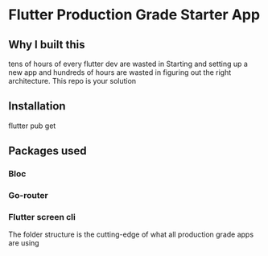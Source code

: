 # Flutter Production Grade Starter App

## Why I built this

tens of hours of every flutter dev are wasted in Starting and setting up a new app and hundreds of hours are wasted in figuring out the right architecture. This repo is your solution

## Installation

flutter pub get

## Packages used

### Bloc
### Go-router
### Flutter screen cli

The folder structure is the cutting-edge of what all production grade apps are using

